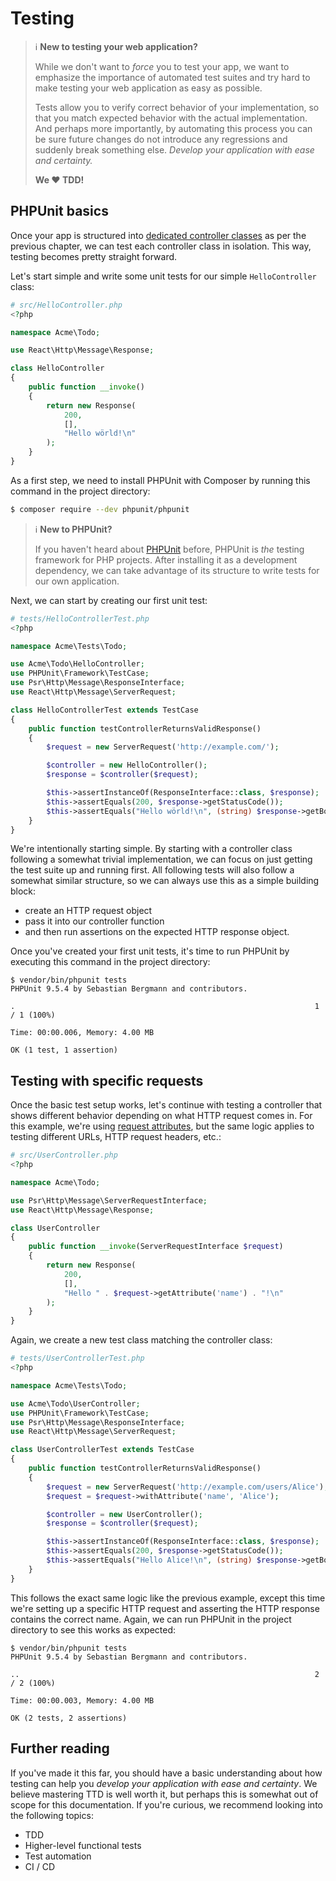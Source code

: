 # Testing

> ℹ️ **New to testing your web application?**
>
> While we don't want to *force* you to test your app, we want to emphasize the
> importance of automated test suites and try hard to make testing your web
> application as easy as possible.
>
> Tests allow you to verify correct behavior of your implementation, so that you
> match expected behavior with the actual implementation.
> And perhaps more importantly, by automating this process you can be sure
> future changes do not introduce any regressions and suddenly break something else.
> *Develop your application with ease and certainty.*
>
> **We ❤️ <abbrev title="Test-Driven Development">TDD</abbrev>!**

## PHPUnit basics

Once your app is structured into [dedicated controller classes](controllers.md)
as per the previous chapter, we can test each controller class in isolation.
This way, testing becomes pretty straight forward.

Let's start simple and write some unit tests for our simple `HelloController` class:

```php
# src/HelloController.php
<?php

namespace Acme\Todo;

use React\Http\Message\Response;

class HelloController
{
    public function __invoke()
    {
        return new Response(
            200,
            [],
            "Hello wörld!\n"
        );
    }
}
```

As a first step, we need to install PHPUnit with Composer by running this command
in the project directory:

```bash
$ composer require --dev phpunit/phpunit
```

> ℹ️ **New to PHPUnit?**
>
> If you haven't heard about [PHPUnit](https://phpunit.de/) before,
> PHPUnit is *the* testing framework for PHP projects.
> After installing it as a development dependency, we can take advantage of its
> structure to write tests for our own application.

Next, we can start by creating our first unit test:

```php
# tests/HelloControllerTest.php
<?php

namespace Acme\Tests\Todo;

use Acme\Todo\HelloController;
use PHPUnit\Framework\TestCase;
use Psr\Http\Message\ResponseInterface;
use React\Http\Message\ServerRequest;

class HelloControllerTest extends TestCase
{
    public function testControllerReturnsValidResponse()
    {
        $request = new ServerRequest('http://example.com/');

        $controller = new HelloController();
        $response = $controller($request);

        $this->assertInstanceOf(ResponseInterface::class, $response);
        $this->assertEquals(200, $response->getStatusCode());
        $this->assertEquals("Hello wörld!\n", (string) $response->getBody());
    }
}
```

We're intentionally starting simple.
By starting with a controller class following a somewhat trivial implementation,
we can focus on just getting the test suite up and running first.
All following tests will also follow a somewhat similar structure, so we can
always use this as a simple building block:

* create an HTTP request object
* pass it into our controller function
* and then run assertions on the expected HTTP response object.

Once you've created your first unit tests, it's time to run PHPUnit by executing
this command in the project directory:

```
$ vendor/bin/phpunit tests
PHPUnit 9.5.4 by Sebastian Bergmann and contributors.

.                                                                   1 / 1 (100%)

Time: 00:00.006, Memory: 4.00 MB

OK (1 test, 1 assertion)
```

## Testing with specific requests

Once the basic test setup works, let's continue with testing a controller that
shows different behavior depending on what HTTP request comes in.
For this example, we're using [request attributes](../api/request.md#attributes),
but the same logic applies to testing different URLs, HTTP request headers, etc.:

```php
# src/UserController.php
<?php

namespace Acme\Todo;

use Psr\Http\Message\ServerRequestInterface;
use React\Http\Message\Response;

class UserController
{
    public function __invoke(ServerRequestInterface $request)
    {
        return new Response(
            200,
            [],
            "Hello " . $request->getAttribute('name') . "!\n"
        );
    }
}
```

Again, we create a new test class matching the controller class:

```php
# tests/UserControllerTest.php
<?php

namespace Acme\Tests\Todo;

use Acme\Todo\UserController;
use PHPUnit\Framework\TestCase;
use Psr\Http\Message\ResponseInterface;
use React\Http\Message\ServerRequest;

class UserControllerTest extends TestCase
{
    public function testControllerReturnsValidResponse()
    {
        $request = new ServerRequest('http://example.com/users/Alice');
        $request = $request->withAttribute('name', 'Alice');

        $controller = new UserController();
        $response = $controller($request);

        $this->assertInstanceOf(ResponseInterface::class, $response);
        $this->assertEquals(200, $response->getStatusCode());
        $this->assertEquals("Hello Alice!\n", (string) $response->getBody());
    }
}
```

This follows the exact same logic like the previous example, except this time
we're setting up a specific HTTP request and asserting the HTTP response
contains the correct name.
Again, we can run PHPUnit in the project directory to see this works as expected:

```
$ vendor/bin/phpunit tests
PHPUnit 9.5.4 by Sebastian Bergmann and contributors.

..                                                                  2 / 2 (100%)

Time: 00:00.003, Memory: 4.00 MB

OK (2 tests, 2 assertions)
```

## Further reading

If you've made it this far, you should have a basic understanding about how
testing can help you *develop your application with ease and certainty*.
We believe mastering <abbrev title="Test-Driven Design">TTD</abbrev> is well
worth it, but perhaps this is somewhat out of scope for this documentation.
If you're curious, we recommend looking into the following topics:

* <abbrev title="Test-Driven Design">TDD</abbrev>
* Higher-level functional tests
* Test automation
* <abbrev title="Continuous Integration">CI</abbrev> / <abbrev title="Continuous Delivery/Deployment">CD</abbrev>
